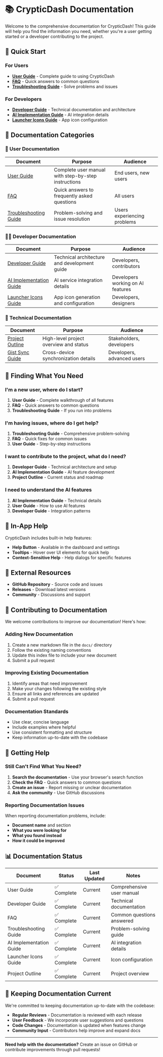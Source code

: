 # 📚 CrypticDash Documentation

Welcome to the comprehensive documentation for CrypticDash! This guide will help you find the information you need, whether you're a user getting started or a developer contributing to the project.

## 🚀 Quick Start

### For Users
- **[User Guide](USER_GUIDE.md)** - Complete guide to using CrypticDash
- **[FAQ](FAQ.md)** - Quick answers to common questions
- **[Troubleshooting Guide](TROUBLESHOOTING.md)** - Solve problems and issues

### For Developers
- **[Developer Guide](DEVELOPER_GUIDE.md)** - Technical documentation and architecture
- **[AI Implementation Guide](AI_IMPLEMENTATION_GUIDE.md)** - AI integration details
- **[Launcher Icons Guide](LAUNCHER_ICONS_README.md)** - App icon configuration

## 📖 Documentation Categories

### 🎯 User Documentation
| Document | Purpose | Audience |
|----------|---------|----------|
| [User Guide](USER_GUIDE.md) | Complete user manual with step-by-step instructions | End users, new users |
| [FAQ](FAQ.md) | Quick answers to frequently asked questions | All users |
| [Troubleshooting Guide](TROUBLESHOOTING.md) | Problem-solving and issue resolution | Users experiencing problems |

### 👨‍💻 Developer Documentation
| Document | Purpose | Audience |
|----------|---------|----------|
| [Developer Guide](DEVELOPER_GUIDE.md) | Technical architecture and development guide | Developers, contributors |
| [AI Implementation Guide](AI_IMPLEMENTATION_GUIDE.md) | AI service integration details | Developers working on AI features |
| [Launcher Icons Guide](LAUNCHER_ICONS_README.md) | App icon generation and configuration | Developers, designers |

### 🔧 Technical Documentation
| Document | Purpose | Audience |
|----------|---------|----------|
| [Project Outline](CRYPTICDASH_PROJECT_OUTLINE.md) | High-level project overview and status | Stakeholders, developers |
| [Gist Sync Guide](GIST_SYNC_README.md) | Cross-device synchronization details | Developers, advanced users |

## 🎯 Finding What You Need

### I'm a new user, where do I start?
1. **User Guide** - Complete walkthrough of all features
2. **FAQ** - Quick answers to common questions
3. **Troubleshooting Guide** - If you run into problems

### I'm having issues, where do I get help?
1. **Troubleshooting Guide** - Comprehensive problem-solving
2. **FAQ** - Quick fixes for common issues
3. **User Guide** - Step-by-step instructions

### I want to contribute to the project, what do I need?
1. **Developer Guide** - Technical architecture and setup
2. **AI Implementation Guide** - AI feature development
3. **Project Outline** - Current status and roadmap

### I need to understand the AI features
1. **AI Implementation Guide** - Technical details
2. **User Guide** - How to use AI features
3. **Developer Guide** - Integration patterns

## 📱 In-App Help

CrypticDash includes built-in help features:

- **Help Button** - Available in the dashboard and settings
- **Tooltips** - Hover over UI elements for quick help
- **Context-Sensitive Help** - Help dialogs for specific features

## 🔗 External Resources

- **GitHub Repository** - Source code and issues
- **Releases** - Download latest versions
- **Community** - Discussions and support

## 📝 Contributing to Documentation

We welcome contributions to improve our documentation! Here's how:

### Adding New Documentation
1. Create a new markdown file in the `docs/` directory
2. Follow the existing naming conventions
3. Update this index file to include your new document
4. Submit a pull request

### Improving Existing Documentation
1. Identify areas that need improvement
2. Make your changes following the existing style
3. Ensure all links and references are updated
4. Submit a pull request

### Documentation Standards
- Use clear, concise language
- Include examples where helpful
- Use consistent formatting and structure
- Keep information up-to-date with the codebase

## 🚨 Getting Help

### Still Can't Find What You Need?
1. **Search the documentation** - Use your browser's search function
2. **Check the FAQ** - Quick answers to common questions
3. **Create an issue** - Report missing or unclear documentation
4. **Ask the community** - Use GitHub discussions

### Reporting Documentation Issues
When reporting documentation problems, include:
- **Document name** and section
- **What you were looking for**
- **What you found instead**
- **How it could be improved**

## 📊 Documentation Status

| Document | Status | Last Updated | Notes |
|----------|--------|--------------|-------|
| User Guide | ✅ Complete | Current | Comprehensive user manual |
| Developer Guide | ✅ Complete | Current | Technical documentation |
| FAQ | ✅ Complete | Current | Common questions answered |
| Troubleshooting Guide | ✅ Complete | Current | Problem-solving guide |
| AI Implementation Guide | ✅ Complete | Current | AI integration details |
| Launcher Icons Guide | ✅ Complete | Current | Icon configuration |
| Project Outline | ✅ Complete | Current | Project overview |

## 🔄 Keeping Documentation Current

We're committed to keeping documentation up-to-date with the codebase:

- **Regular Reviews** - Documentation is reviewed with each release
- **User Feedback** - We incorporate user suggestions and questions
- **Code Changes** - Documentation is updated when features change
- **Community Input** - Contributors help improve and expand docs

---

**Need help with the documentation?** Create an issue on GitHub or contribute improvements through pull requests!
